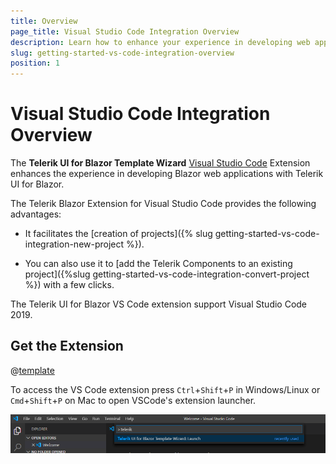 ```yaml
---
title: Overview
page_title: Visual Studio Code Integration Overview
description: Learn how to enhance your experience in developing web applications with Progress Telerik UI for Blazor.
slug: getting-started-vs-code-integration-overview
position: 1
---
```


# Visual Studio Code Integration Overview

The **Telerik UI for Blazor Template Wizard** [Visual Studio Code](https://code.visualstudio.com/) Extension enhances the experience in developing Blazor web applications with Telerik UI for Blazor.


The Telerik Blazor Extension for Visual Studio Code provides the following advantages:

* It facilitates the [creation of projects]({% slug getting-started-vs-code-integration-new-project %}).

* You can also use it to [add the Telerik Components to an existing project]({%slug getting-started-vs-code-integration-convert-project %}) with a few clicks.


The Telerik UI for Blazor VS Code extension support Visual Studio Code 2019.

## Get the Extension

@[template](/_contentTemplates/common/general-info.md#vs-code-x-download)

To access the VS Code extension press `Ctrl`+`Shift`+`P` in Windows/Linux or `Cmd`+`Shift`+`P` on Mac to open VSCode's extension launcher.

![launch Telerik Blazor VS Code extension](images/launch-extension.png)
